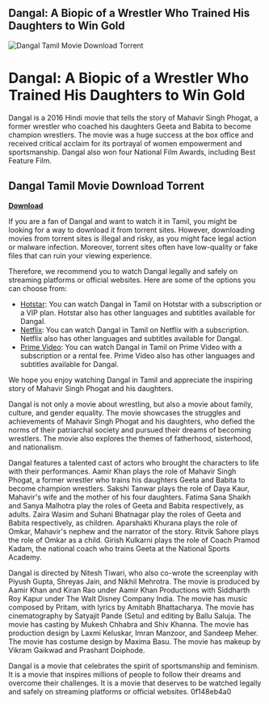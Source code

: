 ## Dangal: A Biopic of a Wrestler Who Trained His Daughters to Win Gold

 
![Dangal Tamil Movie Download Torrent](https://m.media-amazon.com/images/M/MV5BMTQ4MzQzMzM2Nl5BMl5BanBnXkFtZTgwMTQ1NzU3MDI@._V1_FMjpg_UX1000_.jpg)

 
# Dangal: A Biopic of a Wrestler Who Trained His Daughters to Win Gold
 
Dangal is a 2016 Hindi movie that tells the story of Mahavir Singh Phogat, a former wrestler who coached his daughters Geeta and Babita to become champion wrestlers. The movie was a huge success at the box office and received critical acclaim for its portrayal of women empowerment and sportsmanship. Dangal also won four National Film Awards, including Best Feature Film.
 
## Dangal Tamil Movie Download Torrent


[**Download**](https://www.google.com/url?q=https%3A%2F%2Ffancli.com%2F2tLlaF&sa=D&sntz=1&usg=AOvVaw0qCGF2_umEqb_Vwwk5E9I4)

 
If you are a fan of Dangal and want to watch it in Tamil, you might be looking for a way to download it from torrent sites. However, downloading movies from torrent sites is illegal and risky, as you might face legal action or malware infection. Moreover, torrent sites often have low-quality or fake files that can ruin your viewing experience.
 
Therefore, we recommend you to watch Dangal legally and safely on streaming platforms or official websites. Here are some of the options you can choose from:
 
- [Hotstar](https://www.hotstar.com/in/movies/dangal/1000163058): You can watch Dangal in Tamil on Hotstar with a subscription or a VIP plan. Hotstar also has other languages and subtitles available for Dangal.
- [Netflix](https://www.netflix.com/in/title/80166185): You can watch Dangal in Tamil on Netflix with a subscription. Netflix also has other languages and subtitles available for Dangal.
- [Prime Video](https://www.primevideo.com/detail/Dangal/0J3Q5W8BVG5Y2C9LNVJ4ELOLGD): You can watch Dangal in Tamil on Prime Video with a subscription or a rental fee. Prime Video also has other languages and subtitles available for Dangal.

We hope you enjoy watching Dangal in Tamil and appreciate the inspiring story of Mahavir Singh Phogat and his daughters.
  
Dangal is not only a movie about wrestling, but also a movie about family, culture, and gender equality. The movie showcases the struggles and achievements of Mahavir Singh Phogat and his daughters, who defied the norms of their patriarchal society and pursued their dreams of becoming wrestlers. The movie also explores the themes of fatherhood, sisterhood, and nationalism.
 
Dangal features a talented cast of actors who brought the characters to life with their performances. Aamir Khan plays the role of Mahavir Singh Phogat, a former wrestler who trains his daughters Geeta and Babita to become champion wrestlers. Sakshi Tanwar plays the role of Daya Kaur, Mahavir's wife and the mother of his four daughters. Fatima Sana Shaikh and Sanya Malhotra play the roles of Geeta and Babita respectively, as adults. Zaira Wasim and Suhani Bhatnagar play the roles of Geeta and Babita respectively, as children. Aparshakti Khurana plays the role of Omkar, Mahavir's nephew and the narrator of the story. Ritvik Sahore plays the role of Omkar as a child. Girish Kulkarni plays the role of Coach Pramod Kadam, the national coach who trains Geeta at the National Sports Academy.
 
Dangal is directed by Nitesh Tiwari, who also co-wrote the screenplay with Piyush Gupta, Shreyas Jain, and Nikhil Mehrotra. The movie is produced by Aamir Khan and Kiran Rao under Aamir Khan Productions with Siddharth Roy Kapur under The Walt Disney Company India. The movie has music composed by Pritam, with lyrics by Amitabh Bhattacharya. The movie has cinematography by Satyajit Pande (Setu) and editing by Ballu Saluja. The movie has casting by Mukesh Chhabra and Shiv Khanna. The movie has production design by Laxmi Keluskar, Imran Manzoor, and Sandeep Meher. The movie has costume design by Maxima Basu. The movie has makeup by Vikram Gaikwad and Prashant Doiphode.
 
Dangal is a movie that celebrates the spirit of sportsmanship and feminism. It is a movie that inspires millions of people to follow their dreams and overcome their challenges. It is a movie that deserves to be watched legally and safely on streaming platforms or official websites.
 0f148eb4a0
